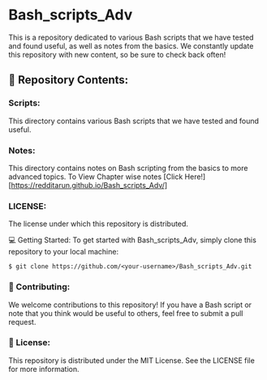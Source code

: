 # Bash_scripts_Adv
This is a repository dedicated to various Bash scripts that we have tested and found useful, as well as notes from the basics. We constantly update this repository with new content, so be sure to check back often!

## 📂 Repository Contents:

### Scripts: 
This directory contains various Bash scripts that we have tested and found useful.

### Notes: 
This directory contains notes on Bash scripting from the basics to more advanced topics. To View Chapter wise notes [Click Here!][https://redditarun.github.io/Bash_scripts_Adv/]

### LICENSE: 
The license under which this repository is distributed.

💻 Getting Started:
To get started with Bash_scripts_Adv, simply clone this repository to your local machine:

``` $ git clone https://github.com/<your-username>/Bash_scripts_Adv.git ```
  
### 🚀 Contributing:
We welcome contributions to this repository! If you have a Bash script or note that you think would be useful to others, feel free to submit a pull request.

### 📝 License:
This repository is distributed under the MIT License. See the LICENSE file for more information.

